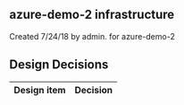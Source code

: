## azure-demo-2 infrastructure

Created 7/24/18 by admin. for azure-demo-2


## Design Decisions
| Design item                | Decision|
| :----------------------------------- | :--------------------------------------------------------------------------------|
